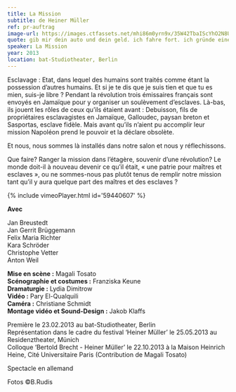 ```yaml
---
title: La Mission
subtitle: de Heiner Müller
ref: pr-auftrag
image-url: https://images.ctfassets.net/mhi86m0yrn9x/35W42TbaIScYhO2N8Uuhn9/a70c403fba379d5ae51dd451efb4c9c3/auftrag.jpg
quote: gib mir dein auto und dein geld. ich fahre fort. ich gründe eine welt.
speaker: La Mission
year: 2013
location: bat-Studiotheater, Berlin
---
```


Esclavage : Etat, dans lequel des humains sont traités comme étant la possession d’autres humains. Et si je te dis que je suis tien et que tu es mien, suis-je libre ?
Pendant la révolution trois émissaires français sont envoyés en Jamaïque pour y organiser un soulèvement d’esclaves.
Là-bas, ils jouent les rôles de ceux qu’ils étaient avant : Debuisson, fils de propriétaires esclavagistes en Jamaïque, Galloudec, paysan breton et Sasportas, esclave fidèle. Mais avant qu’ils n’aient pu accomplir leur mission Napoléon prend le pouvoir et la déclare obsolète.

Et nous, nous sommes là installés dans notre salon et nous y réflechissons.

Que faire? Ranger la mission dans l’étagère, souvenir d’une révolution? Le monde doit-il à nouveau devenir ce qu’il était, « une patrie pour maîtres et esclaves », ou ne sommes-nous pas plutôt tenus de remplir notre mission tant qu’il y aura quelque part des maîtres et des esclaves ?

{% include vimeoPlayer.html id='59440607' %}

**Avec**

Jan Breustedt  
Jan Gerrit Brüggemann  
Felix Maria Richter  
Kara Schröder  
Christophe Vetter  
Anton Weil  


**Mise en scène :** Magali Tosato  
**Scénographie et costumes :** Franziska Keune  
**Dramaturgie :** Lydia Dimitrow  
**Vidéo :** Pary El-Qualquili  
**Caméra :** Christiane Schmidt  
**Montage vidéo et Sound-Design :** Jakob Klaffs  


Première le 23.02.2013 au bat-Studiotheater, Berlin  
Représentation dans le cadre du festival ‘Heiner Müller’ le 25.05.2013 au Residenztheater, Münich  
Colloque ‘Bertold Brecht - Heiner Müller’ le 22.10.2013 à la Maison Heinrich Heine, Cité Universitaire Paris (Contribution de Magali Tosato)  

Spectacle en allemand

Fotos ©B.Rudis
